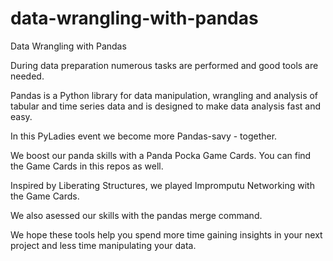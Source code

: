 # data-wrangling-with-pandas
Data Wrangling with Pandas

During data preparation numerous tasks are performed and good tools are needed.

Pandas is a Python library for data manipulation, wrangling and analysis of tabular and time series data and is designed to make data analysis fast and easy.

In this PyLadies event we become more Pandas-savy - together.  

We boost our panda skills with a Panda Pocka Game Cards. You can find the Game Cards in this repos as well.

Inspired by Liberating Structures, we played Impromputu Networking with the Game Cards.  

We also asessed our skills with the pandas merge command.

We hope these tools help you spend more time gaining insights in your next project and less time manipulating your data.

